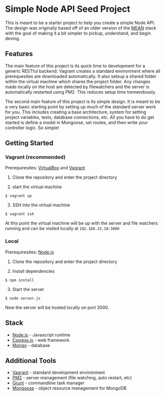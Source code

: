 # Simple Node API Seed Project
This is meant to be a starter project to help you create a simple Node API. The design was originally based off of an older version of the [MEAN](http://meanjs.org/) stack with the goal of making it a bit simpler to pickup, understand, and begin deving.

## Features
The main feature of this project is its quick time to development for a generic RESTful backend. Vagrant creates a standard environment where all prerequesites are downloaded automatically. It also setsup a shared folder within the virtual machine which shares the project folder. Any changes made locally on the host are detected by filewatchers and the server is automatically restarted using PM2. This reduces setup time tremendously.

The second main feature of this project is its simple design. It is meant to be a very basic starting point by setting up much of the standard server work for you. This includes creating a base architecture, system for setting project variables, tests, database connections, etc. All you have to do get started is define a model in Mongoose, set routes, and then write your controller logic. So simple!

## Getting Started

### Vagrant (recommended)
Prerequiresites:  [VirtualBox](https://www.virtualbox.org/wiki/Downloads) and [Vagrant](https://www.vagrantup.com/)

1. Clone the repository and enter the project directory

2. start the virtual machine

  ```
  $ vagrant up
  ```

3. SSH into the virtual machine 

  ```
  $ vagrant ssh
  ```

At this point the virtual machine will be up with the server and file watchers running and can be visited locally at `192.168.33.10:3000`

### Local
Prerequiresites: [Node.js](https://nodejs.org)

1. Clone the repository and enter the project directory

2. Install dependencies

  ```
  $ npm install
  ```
  
3. Start the server

  ```
  $ node server.js
  ```

Now the server will be hosted locally on port 3000.

## Stack
- [Node.js](https://nodejs.org) - Javascript runtime
- [Express.js](http://expressjs.com/) - web framework
- [Mongo](https://www.mongodb.org/) - database

## Additional Tools
- [Vagrant](https://www.vagrantup.com/) - standard development environment
- [PM2](http://pm2.keymetrics.io/) - server management (file watching, auto restart, etc)
- [Grunt](http://gruntjs.com/) - commandline task manager
- [Mongoose](http://mongoosejs.com/index.html) - object resource management for MongoDB
